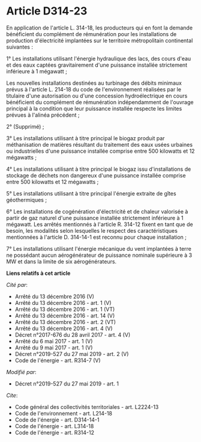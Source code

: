 # Article D314-23

En application de l'article L. 314-18, les producteurs qui en font la demande bénéficient du complément de rémunération pour
les installations de production d'électricité implantées sur le territoire métropolitain continental suivantes :

1° Les installations utilisant l'énergie hydraulique des lacs, des cours d'eau et des eaux captées gravitairement d'une
puissance installée strictement inférieure à 1 mégawatt ;

Les nouvelles installations destinées au turbinage des débits minimaux prévus à l'article L. 214-18 du code de
l'environnement réalisées par le titulaire d'une autorisation ou d'une concession hydroélectrique en cours bénéficient du
complément de rémunération indépendamment de l'ouvrage principal à la condition que leur puissance installée respecte les
limites prévues à l'alinéa précédent ;

2° (Supprimé) ;

3° Les installations utilisant à titre principal le biogaz produit par méthanisation de matières résultant du traitement des
eaux usées urbaines ou industrielles d'une puissance installée comprise entre 500 kilowatts et 12 mégawatts ;

4° Les installations utilisant à titre principal le biogaz issu d'installations de stockage de déchets non dangereux d'une
puissance installée comprise entre 500 kilowatts et 12 mégawatts ;

5° Les installations utilisant à titre principal l'énergie extraite de gîtes géothermiques ;

6° Les installations de cogénération d'électricité et de chaleur valorisée à partir de gaz naturel d'une puissance installée
strictement inférieure à 1 mégawatt. Les arrêtés mentionnés à l'article R. 314-12 fixent en tant que de besoin, les modalités
selon lesquelles le respect des caractéristiques mentionnées à l'article D. 314-14-1 est reconnu pour chaque installation ;

7° Les installations utilisant l'énergie mécanique du vent implantées à terre ne possédant aucun aérogénérateur de puissance
nominale supérieure à 3 MW et dans la limite de six aérogénérateurs.

**Liens relatifs à cet article**

_Cité par_:

  - Arrêté du 13 décembre 2016 (V)
  - Arrêté du 13 décembre 2016 - art. 1 (V)
  - Arrêté du 13 décembre 2016 - art. 1 (VT)
  - Arrêté du 13 décembre 2016 - art. 14 (V)
  - Arrêté du 13 décembre 2016 - art. 2 (VT)
  - Arrêté du 13 décembre 2016 - art. 4 (V)
  - Décret n°2017-676 du 28 avril 2017 - art. 4 (V)
  - Arrêté du 6 mai 2017 - art. 1 (V)
  - Arrêté du 9 mai 2017 - art. 1 (V)
  - Décret n°2019-527 du 27 mai 2019 - art. 2 (V)
  - Code de l'énergie - art. R314-7 (V)

_Modifié par_:

  - Décret n°2019-527 du 27 mai 2019 - art. 1

_Cite_:

  - Code général des collectivités territoriales - art. L2224-13
  - Code de l'environnement - art. L214-18
  - Code de l'énergie - art. D314-14-1
  - Code de l'énergie - art. L314-18
  - Code de l'énergie - art. R314-12
